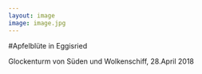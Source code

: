 ```yaml
---
layout: image
image: image.jpg
---
```


\#Apfelblüte in Eggisried

Glockenturm von Süden und Wolkenschiff,
28.April 2018
